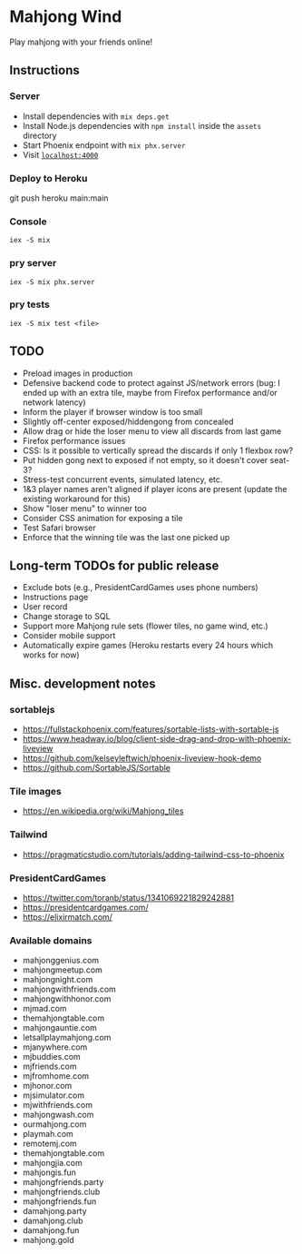 # Mahjong Wind

Play mahjong with your friends online!

## Instructions

### Server
- Install dependencies with `mix deps.get`
- Install Node.js dependencies with `npm install` inside the `assets` directory
- Start Phoenix endpoint with `mix phx.server`
- Visit [`localhost:4000`](http://localhost:4000)

### Deploy to Heroku
git push heroku main:main

### Console
`iex -S mix`

### pry server
`iex -S mix phx.server`

### pry tests
`iex -S mix test <file>`

## TODO
- Preload images in production
- Defensive backend code to protect against JS/network errors (bug: I ended up with an extra tile, maybe from Firefox performance and/or network latency)
- Inform the player if browser window is too small
- Slightly off-center exposed/hiddengong from concealed
- Allow drag or hide the loser menu to view all discards from last game
- Firefox performance issues
- CSS: Is it possible to vertically spread the discards if only 1 flexbox row?
- Put hidden gong next to exposed if not empty, so it doesn't cover seat-3?
- Stress-test concurrent events, simulated latency, etc.
- 1&3 player names aren't aligned if player icons are present (update the existing workaround for this)
- Show "loser menu" to winner too
- Consider CSS animation for exposing a tile
- Test Safari browser
- Enforce that the winning tile was the last one picked up

## Long-term TODOs for public release
- Exclude bots (e.g., PresidentCardGames uses phone numbers)
- Instructions page
- User record
- Change storage to SQL
- Support more Mahjong rule sets (flower tiles, no game wind, etc.)
- Consider mobile support
- Automatically expire games (Heroku restarts every 24 hours which works for now)

## Misc. development notes

### sortablejs
- https://fullstackphoenix.com/features/sortable-lists-with-sortable-js
- https://www.headway.io/blog/client-side-drag-and-drop-with-phoenix-liveview
- https://github.com/kelseyleftwich/phoenix-liveview-hook-demo
- https://github.com/SortableJS/Sortable

### Tile images
- https://en.wikipedia.org/wiki/Mahjong_tiles

### Tailwind
- https://pragmaticstudio.com/tutorials/adding-tailwind-css-to-phoenix

### PresidentCardGames
- https://twitter.com/toranb/status/1341069221829242881
- https://presidentcardgames.com/
- https://elixirmatch.com/

### Available domains
- mahjonggenius.com
- mahjongmeetup.com
- mahjongnight.com
- mahjongwithfriends.com
- mahjongwithhonor.com
- mjmad.com
- themahjongtable.com
- mahjongauntie.com
- letsallplaymahjong.com
- mjanywhere.com
- mjbuddies.com
- mjfriends.com
- mjfromhome.com
- mjhonor.com
- mjsimulator.com
- mjwithfriends.com
- mahjongwash.com
- ourmahjong.com
- playmah.com
- remotemj.com
- themahjongtable.com
- mahjongjia.com
- mahjongis.fun
- mahjongfriends.party
- mahjongfriends.club
- mahjongfriends.fun
- damahjong.party
- damahjong.club
- damahjong.fun
- mahjong.gold
